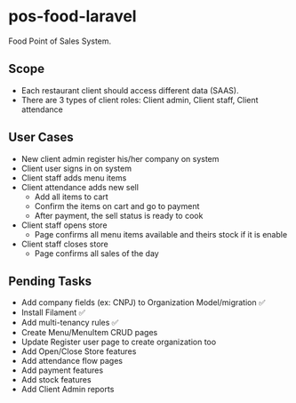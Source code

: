 # pos-food-laravel

Food Point of Sales System.

## Scope

- Each restaurant client should access different data (SAAS).
- There are 3 types of client roles: Client admin, Client staff, Client attendance

## User Cases

- New client admin register his/her company on system
- Client user signs in on system
- Client staff adds menu items
- Client attendance adds new sell
  - Add all items to cart
  - Confirm the items on cart and go to payment
  - After payment, the sell status is ready to cook
- Client staff opens store
  - Page confirms all menu items available and theirs stock if it is enable
- Client staff closes store
  - Page confirms all sales of the day

## Pending Tasks

- Add company fields (ex: CNPJ) to Organization Model/migration :white_check_mark:
- Install Filament :white_check_mark:
- Add multi-tenancy rules :white_check_mark:
- Create Menu/MenuItem CRUD pages
- Update Register user page to create organization too
- Add Open/Close Store features
- Add attendance flow pages
- Add payment features
- Add stock features
- Add Client Admin reports
